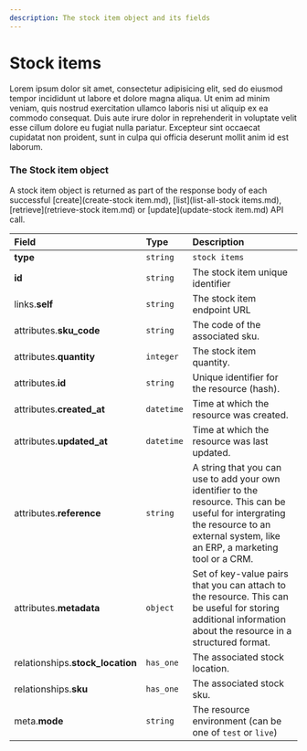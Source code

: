 ```yaml
---
description: The stock item object and its fields
---
```


# Stock items

Lorem ipsum dolor sit amet, consectetur adipisicing elit, sed do eiusmod tempor incididunt ut labore et dolore magna aliqua. Ut enim ad minim veniam, quis nostrud exercitation ullamco laboris nisi ut aliquip ex ea commodo consequat. Duis aute irure dolor in reprehenderit in voluptate velit esse cillum dolore eu fugiat nulla pariatur. Excepteur sint occaecat cupidatat non proident, sunt in culpa qui officia deserunt mollit anim id est laborum.

### The Stock item object

A stock item object is returned as part of the response body of each successful [create](create-stock item.md), [list](list-all-stock items.md), [retrieve](retrieve-stock item.md) or [update](update-stock item.md) API call.

| Field | Type | Description |
| :--- | :--- | :--- |
| **type** | `string` | `stock items` |
| **id** | `string` | The stock item unique identifier |
| links.**self** | `string` | The stock item endpoint URL |
| attributes.**sku_code** | `string` | The code of the associated sku. |
| attributes.**quantity** | `integer` | The stock item quantity. |
| attributes.**id** | `string` | Unique identifier for the resource (hash). |
| attributes.**created_at** | `datetime` | Time at which the resource was created. |
| attributes.**updated_at** | `datetime` | Time at which the resource was last updated. |
| attributes.**reference** | `string` | A string that you can use to add your own identifier to the resource. This can be useful for intergrating the resource to an external system, like an ERP, a marketing tool or a CRM. |
| attributes.**metadata** | `object` | Set of key-value pairs that you can attach to the resource. This can be useful for storing additional information about the resource in a structured format. |
| relationships.**stock_location** | `has_one` | The associated stock location. |
| relationships.**sku** | `has_one` | The associated stock sku. |
| meta.**mode** | `string` | The resource environment \(can be one of `test` or `live`\) |
